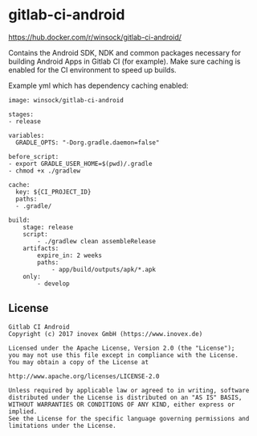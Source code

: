 # gitlab-ci-android

https://hub.docker.com/r/winsock/gitlab-ci-android/

Contains the Android SDK, NDK and common packages necessary for building Android Apps in Gitlab CI (for example).
Make sure caching is enabled for the CI environment to speed up builds.

Example yml which has dependency caching enabled:

```
image: winsock/gitlab-ci-android

stages:
- release

variables:
  GRADLE_OPTS: "-Dorg.gradle.daemon=false"

before_script:
- export GRADLE_USER_HOME=$(pwd)/.gradle
- chmod +x ./gradlew

cache:
  key: ${CI_PROJECT_ID}
  paths:
  - .gradle/

build:
    stage: release
    script:
        - ./gradlew clean assembleRelease
    artifacts:
        expire_in: 2 weeks
        paths:
            - app/build/outputs/apk/*.apk
    only:
        - develop
```

## License

```
Gitlab CI Android
Copyright (c) 2017 inovex GmbH (https://www.inovex.de)

Licensed under the Apache License, Version 2.0 (the "License");
you may not use this file except in compliance with the License.
You may obtain a copy of the License at

http://www.apache.org/licenses/LICENSE-2.0

Unless required by applicable law or agreed to in writing, software
distributed under the License is distributed on an "AS IS" BASIS,
WITHOUT WARRANTIES OR CONDITIONS OF ANY KIND, either express or implied.
See the License for the specific language governing permissions and
limitations under the License.
```
